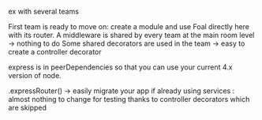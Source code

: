 ex with several teams

First team is ready to move on: create a module and use Foal directly here with its router.
A middleware is shared by every team at the main room level -> nothing to do
Some shared decorators are used in the team -> easy to create a controller decorator

express is in peerDependencies so that you can use your current 4.x version of node.

.expressRouter() -> easily migrate your app
if already using services : almost nothing to change for testing thanks to controller decorators which are skipped